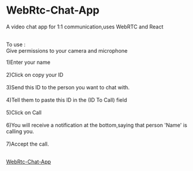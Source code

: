 # WebRtc-Chat-App
A video chat app for 1:1 communication,uses WebRTC and React <br><br>

To use : <br>
Give permissions to your camera and microphone<br>

1)Enter your name <br><br>
2)Click on copy your ID <br><br>
3)Send this ID to the person you want to chat with. <br><br>
4)Tell them to paste this ID in the (ID To Call) field <br><br>
5)Click on Call <br><br>
6)You will receive a notification at the bottom,saying that person 'Name' is calling you. <br><br>
7)Accept the call.<br><br>

<a href="https://webrtchatapp.netlify.app/">WebRtc-Chat-App</a>
